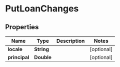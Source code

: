 

# PutLoanChanges


## Properties

| Name | Type | Description | Notes |
|------------ | ------------- | ------------- | -------------|
|**locale** | **String** |  |  [optional] |
|**principal** | **Double** |  |  [optional] |



